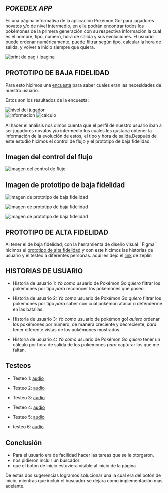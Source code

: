 ## *POKEDEX APP*

Es una página informativa de la aplicación Pokémon Go! para jugadores novatos y/o de nivel intermedio, en ella podrán encontrar todos los pokémones de la primera generación con su respectiva información la cual es el nombre, tipo, número, hora de salida y sus evoluciones. El usuario puede ordenar numéricamente, puede filtrar según tipo, calcular la hora de salida, y volver a inicio siempre que quiera.

![print de pag](nombredecarpeta/nombredeimagen.formato)  / [lpagina](link)

## PROTOTIPO DE BAJA FIDELIDAD 
 Para esto hicimos una [encuesta](https://docs.google.com/forms/d/e/1FAIpQLSebA2aWBVW7n2An2sUnxp1CZ5NtSrGVCcvkoVuFlW3eqmIl8w/viewform?usp=sf_link)  para saber cuales eran las necesidades de nuestro usuario.

Estos son los resultados de la encuesta:

![nivel del jugador](imgs/nivel.jpeg)  
![informacion](imgs/información.jpeg)
![calculo](imgs/calculo.jpeg)  

Al hacer el  análisis nos dimos cuenta que el perfil de nuestro usuario iban a ser jugadores novatos y/o intermedio los cuales les gustaría obtener la información de la evolución de estos, el tipo y hora de salida.Después de este estudio hicimos el control de flujo y el prototipo de baja fidelidad.

## Imagen del control del flujo

![imagen del control de flujo](imgs/flujo.jpeg)

## Imagen de prototipo de baja fidelidad

![imagen de prototipo de baja fidelidad](imgs/prototipo1.jpeg)

![imagen de prototipo de baja fidelidad](imgs/prototipo2.jpeg)

![imagen de prototipo de baja fidelidad](imgs/prorotipo3.jpeg)

## PROTOTIPO DE ALTA FIDELIDAD

Al tener el de baja fidelidad, con la herramienta de diseño visual ¨Figma¨ hicimos el  [prototipo de alta fidelidad](https://www.figma.com/proto/IBQ4CpS4A5yP83N4J0QEfJCx/Untitled?node-id=34%3A1&scaling=min-zoom&redirected=1) y con este hicimos las historias de usuario y  el testeo a diferentes personas.
aqui les dejo el [link](zpl.io/VkpdpAv) de zeplin

## HISTORIAS DE USUARIO

* Historia de usuario 1: _Yo como_ usuario de Pokémon Go _quiero_ filtrar los pokemones por tipo _para_ reconocer los pokemones que poseo.

* Historia de usuario 2: _Yo como_ usuario de Pokémon Go _quiero_ filtrar los pokemones por tipo _para_ saber con cuál pokémon atacar o defenderme en las batallas.

* Historia de usuario 3: _Yo como_ usuario de pokémon go! _quiero_ ordenar los pokémones por número, de manera creciente y decreciente, _para_ tener diferente vistas de los pokémones mostrados.

* Historia de usuario 4:  _Yo como_ usuario de Pokémon Go _quiero_ tener un cálculo por hora de salida de los pokemones _para_ capturar los que me faltan.

## Testeos

 
* Testeo 1: [audio](https://soundcloud.com/dharma-herrera/beta)

* Testeo 2: [audio](https://soundcloud.com/dharma-herrera/gelen)  

* Testeo 3: [audio](https://soundcloud.com/dharma-herrera/nohemi)

* Testeo 4: [audio](https://soundcloud.com/dharma-herrera/stefany)

* Testeo 5: [audio](https://soundcloud.com/dharma-herrera/urzula)

* testeo 6: [audio](https://soundcloud.com/dharma-herrera/ignacio)

## Conclusión

* Para el usuario era de facilidad hacer las tareas que se le otorgaron.  
* nos pidieron incluir un buscador
* que el botón de inicio estuviera visible al inicio de la página

De estas dos sugerencias logramos solucionar una la cual era del botón de inicio, mientras que incluir el buscador se dejara como  implementación mas adelante.